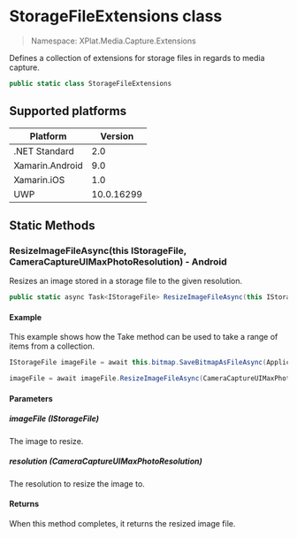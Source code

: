 # StorageFileExtensions class

> Namespace: XPlat.Media.Capture.Extensions

Defines a collection of extensions for storage files in regards to media capture.

```csharp
public static class StorageFileExtensions
```

## Supported platforms

| Platform | Version |
| --- | --- |
| .NET Standard | 2.0 |
| Xamarin.Android | 9.0 |
| Xamarin.iOS  | 1.0 |
| UWP | 10.0.16299 | 

## Static Methods

### ResizeImageFileAsync(this IStorageFile, CameraCaptureUIMaxPhotoResolution) - Android

Resizes an image stored in a storage file to the given resolution.

```csharp
public static async Task<IStorageFile> ResizeImageFileAsync(this IStorageFile imageFile, CameraCaptureUIMaxPhotoResolution resolution)
```

#### Example

This example shows how the Take method can be used to take a range of items from a collection.

```csharp
IStorageFile imageFile = await this.bitmap.SaveBitmapAsFileAsync(ApplicationData.Current.LocalFolder, "image.jpg", Bitmap.CompressFormat.Jpeg);

imageFile = await imageFile.ResizeImageFileAsync(CameraCaptureUIMaxPhotoResolution.Large3M);
```

#### Parameters
##### imageFile (IStorageFile)
The image to resize.
##### resolution (CameraCaptureUIMaxPhotoResolution)
The resolution to resize the image to.

#### Returns
When this method completes, it returns the resized image file.